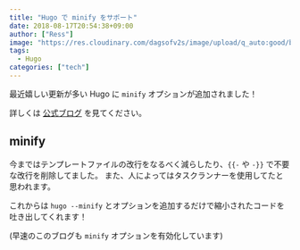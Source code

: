 ```yaml
---
title: "Hugo で minify をサポート"
date: 2018-08-17T20:54:38+09:00
author: ["Ress"]
image: "https://res.cloudinary.com/dagsofv2s/image/upload/q_auto:good/blog/post/hugo-minify/thumbnail.png"
tags:
  - Hugo
categories: ["tech"]
---
```

最近嬉しい更新が多い Hugo に `minify` オプションが追加されました！

詳しくは [公式ブログ](https://gohugo.io/news/0.47-relnotes/) を見てください。

## minify

今まではテンプレートファイルの改行をなるべく減らしたり、`{{-` や `-}}` で不要な改行を削除してました。
また、人によってはタスクランナーを使用してたと思われます。

これからは `hugo --minify` とオプションを追加するだけで縮小されたコードを吐き出してくれます！

(早速のこのブログも `minify` オプションを有効化しています)
